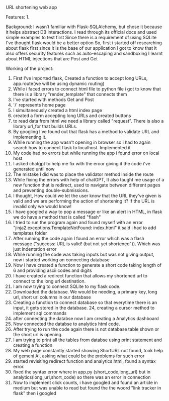 URL shortening web app

Features:
1. 

Background:
I wasn’t familiar with Flask-SQLAlchemy, but chose it because it helps abstract DB interactions. 
I read through its official docs and used simple examples to test first 
Since there is a requirement of using SQLite I've thought flask would be a better option
So, first i started off researching about flask first since it is the base of our application 
I got to know that it also offers security features such as auto-escaping and sandboxing
I learnt about HTML injections that are Post and Get


Working of the project:
1. First I've imported flask, Created a function to accept long URLs, app.route(we will be using dynamic routing)
2. While i faced errors to connect html file to python file i got to know that there is a library "render_template" that connects them
3. I've started with methods Get and Post
4. '/' represents home page
5. I simultaneously created a html index page
6. created a form accepting long URLs and created buttons
7. to read data from html we need a library called "request". There is also a library url_for that builds URLs.
8. By googling I've found out that flask has a method to validate URL and implementing it.
9. While running the app wasn't opening in browser so i had to again search how to connect flask to localhost. Implemented it
10. My code had no errors but while running the app i found error on local host
11. I asked chatgpt to help me fix with the eroor giving it the code i've generated until now
12. The mistake I did was to place the validator method inside the route 
13. While fixing the errors with help of chatGPT, It also taught me usage of a new function that is redirect, used to navigate between different
pages and preventing double-submissions.
14. I thought, How could we let the user know that the URL they've given is valid and we are performing the action of shortening it? If the URL is
invalid only we would know!
15. i have googled a way to pop a message or like an alert in HTML, in flask we do have a method that is called "flash"
16. I tried to run the program again and found myself with an error "jinja2.exceptions.TemplateNotFound: index.html" it said i had to add templates folder
17. After running the code again I found an error which was a flash message ("success: URL is valid! (but not yet shortened")). Which was just indentation 
error
18. While running the code was taking inputs but was not giving output, now i started working on connecting database
19. Now i have created a function to generate a short code taking length of 6 and providing ascii codes and digits
20. I have created a redirect function that allows my shortened url to connect to the long url destination.
21. I am now trying to connect SQLite to my flask code.
22. Downloaded the database. We would be needing, a primary key, long url, short url columns in our database
23. Creating a function to connect database so that everytime there is an input, it gets stored in the database.
24, creating a cursor method to implement sql commands
25. after connecting the databse now I am creating a Analytics dashboard
26. Now connected the databse to analytics html code.
27. After trying to run the code again there is not database table shown or the short url is opening.
28. I am trying to print all the tables from databse using print statement and creating a function
29. My web page constantly started showing ShortURL not found, took help of gemeni AI, asking what could be the problems for such error
30. started revisiting redirect function and analytics html, found a syntax error.
31. fixed the syntax error where in app.py (short_code,long_url) but in analytics(long_url,short_code) so there was an error in connection
32. Now to implement click counts, i have googled and found an article in medium but was unable to read but found the the woord "link tracker in flask"
then i googled 
